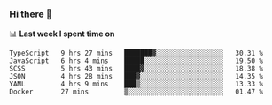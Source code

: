 ### Hi there 👋

<!--
**DBvc/DBvc** is a ✨ _special_ ✨ repository because its `README.md` (this file) appears on your GitHub profile.

Here are some ideas to get you started:

- 🔭 I’m currently working on ...
- 🌱 I’m currently learning ...
- 👯 I’m looking to collaborate on ...
- 🤔 I’m looking for help with ...
- 💬 Ask me about ...
- 📫 How to reach me: ...
- 😄 Pronouns: ...
- ⚡ Fun fact: ...
-->

📊 **Last week I spent time on**
<!--START_SECTION:waka-->

```text
TypeScript   9 hrs 27 mins   ███████▓░░░░░░░░░░░░░░░░░   30.31 %
JavaScript   6 hrs 4 mins    █████░░░░░░░░░░░░░░░░░░░░   19.50 %
SCSS         5 hrs 43 mins   ████▓░░░░░░░░░░░░░░░░░░░░   18.38 %
JSON         4 hrs 28 mins   ███▓░░░░░░░░░░░░░░░░░░░░░   14.35 %
YAML         4 hrs 9 mins    ███▒░░░░░░░░░░░░░░░░░░░░░   13.33 %
Docker       27 mins         ▒░░░░░░░░░░░░░░░░░░░░░░░░   01.47 %
```

<!--END_SECTION:waka-->
